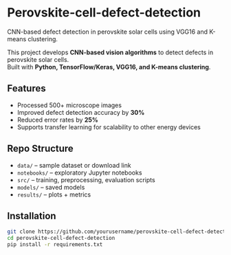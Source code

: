# Perovskite-cell-defect-detection
CNN-based defect detection in perovskite solar cells using VGG16 and K-means clustering.

This project develops **CNN-based vision algorithms** to detect defects in perovskite solar cells.  
Built with **Python, TensorFlow/Keras, VGG16, and K-means clustering**.  

## Features
- Processed 500+ microscope images  
- Improved defect detection accuracy by **30%**  
- Reduced error rates by **25%**  
- Supports transfer learning for scalability to other energy devices  

## Repo Structure
- `data/` – sample dataset or download link  
- `notebooks/` – exploratory Jupyter notebooks  
- `src/` – training, preprocessing, evaluation scripts  
- `models/` – saved models  
- `results/` – plots + metrics  

## Installation
```bash
git clone https://github.com/yourusername/perovskite-cell-defect-detection.git
cd perovskite-cell-defect-detection
pip install -r requirements.txt
